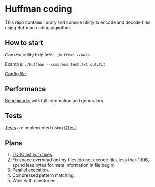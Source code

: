 # Huffman coding
This repo contains library and console utility to encode and decode files
using Huffman coding algorithm.

## How to start
Console utility help info: ```./huffman --help```

Example: ```./huffman --compress test.txt out.txt```

[Config file](/src/config.h)

## Performance
[Benchmarks](/benchmarks) with full information and generators.

## Tests
[Tests](/tests) are implemented using [GTest](https://github.com/google/googletest).

## Plans
1. [TODO list with fixes](/TODO.md).
2. Fix space overhead on tiny files 
    (do not encode files less than 1 KiB, 
    spend less bytes for meta information in file begin)
2. Parallel execution.
2. Compressed pattern matching.
3. Work with directories.
